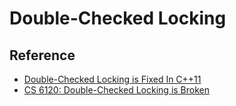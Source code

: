 # Double-Checked Locking

## Reference
* [Double-Checked Locking is Fixed In C++11](https://preshing.com/20130930/double-checked-locking-is-fixed-in-cpp11/)
* [CS 6120: Double-Checked Locking is Broken](https://www.cs.cornell.edu/courses/cs6120/2019fa/blog/double-checked-locking/)

